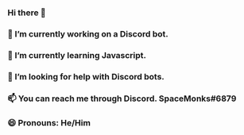### Hi there 👋
### 🔭 I’m currently working on a Discord bot.
### 🌱 I’m currently learning Javascript.
### 🤔 I’m looking for help with Discord bots.
### 📫 You can reach me through Discord. SpaceMonks#6879
### 😄 Pronouns: He/Him


<!--
**SpaceMonks-MCPE/SpaceMonks-MCPE** is a ✨ _special_ ✨ repository because its `README.md` (this file) appears on your GitHub profile.

Here are some ideas to get you started:

